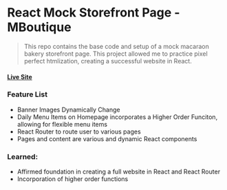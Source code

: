 # React Mock Storefront Page - MBoutique

> This repo contains the base code and setup of a mock macaraon bakery storefront page. This project allowed me to practice pixel perfect htmlization, creating a successful website in React.

#### [Live Site](http://mboutique.jaux.site)

### Feature List
* Banner Images Dynamically Change
* Daily Menu Items on Homepage incorporates a Higher Order Funciton, allowing for flexible menu items
* React Router to route user to various pages
* Pages and content are various and dynamic React components

### Learned:
* Affirmed foundation in creating a full website in React and React Router
* Incorporation of higher order functions


